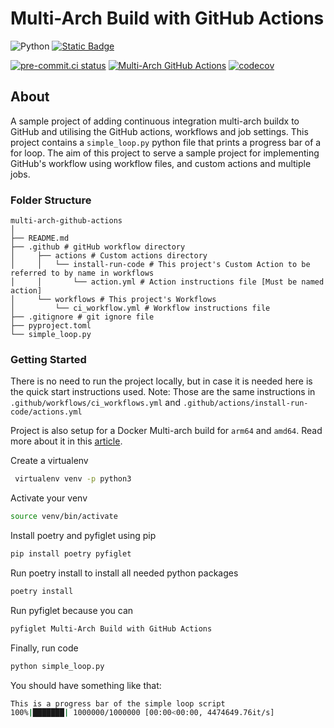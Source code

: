# Multi-Arch Build with GitHub Actions

![Python](https://img.shields.io/badge/python-3670A0?style=for-the-badge&logo=python&logoColor=ffdd54)
[![Static Badge](https://img.shields.io/badge/DOCS-MultiArch%20GitHub%20Actions-Green?style=for-the-badge)](https://ibrahimroshdy.github.io/multi-arch-github-actions/)

[![pre-commit.ci status](https://results.pre-commit.ci/badge/github/ibrahimroshdy/multi-arch-github-actions/main.svg)](https://results.pre-commit.ci/latest/github/ibrahimroshdy/multi-arch-github-actions/main)
[![Multi-Arch GitHub Actions](https://github.com/ibrahimroshdy/multi-arch-github-actions/actions/workflows/ci_workflow.yml/badge.svg?branch=main)](https://github.com/ibrahimroshdy/multi-arch-github-actions/actions/workflows/ci_workflow.yml)
[![codecov](https://codecov.io/gh/ibrahimroshdy/multi-arch-github-actions/branch/main/graph/badge.svg?token=Y56VABDZA7)](https://codecov.io/gh/ibrahimroshdy/multi-arch-github-actions)

## About

A sample project of adding continuous integration multi-arch buildx
to GitHub and utilising the GitHub actions, workflows and job settings.
This project contains a `simple_loop.py` python file that prints a progress bar of a for loop.
The aim of this project to serve a sample project for implementing GitHub's
workflow using workflow files, and custom actions and multiple jobs.

### Folder Structure

```
multi-arch-github-actions
│
├── README.md
├── .github # gitHub workflow directory
│     ├── actions # Custom actions directory
│     │   └── install-run-code # This project's Custom Action to be referred to by name in workflows
│     │       └── action.yml # Action instructions file [Must be named action]
│     └── workflows # This project's Workflows
│         └── ci_workflow.yml # Workflow instructions file
├── .gitignore # git ignore file
├── pyproject.toml
└── simple_loop.py
```

### Getting Started

There is no need to run the project locally, but in case it is needed here is the quick start instructions used.
Note: Those are the same instructions in `.github/workflows/ci_workflows.yml`
and `.github/actions/install-run-code/actions.yml`

Project is also setup for a Docker Multi-arch build for `arm64` and `amd64`. Read more about it in
this [article](https://ibrahimroshdy.medium.com/how-to-build-your-docker-images-using-multi-arch-to-support-arm64-m1-macbook-6ebc42a47cd7).

Create a virtualenv

```bash
 virtualenv venv -p python3
```

Activate your venv

```bash
source venv/bin/activate
```

Install poetry and pyfiglet using pip

```bash
pip install poetry pyfiglet
```

Run poetry install to install all needed python packages

```bash
poetry install
```

Run pyfiglet because you can

```bash
pyfiglet Multi-Arch Build with GitHub Actions
```

Finally, run code

```bash
python simple_loop.py
```

You should have something like that:

```bash
This is a progress bar of the simple loop script
100%|███████| 1000000/1000000 [00:00<00:00, 4474649.76it/s]
```
